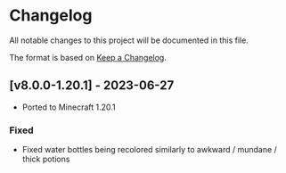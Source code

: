 # Changelog
All notable changes to this project will be documented in this file.

The format is based on [Keep a Changelog].

## [v8.0.0-1.20.1] - 2023-06-27
- Ported to Minecraft 1.20.1
### Fixed
- Fixed water bottles being recolored similarly to awkward / mundane / thick potions

[Keep a Changelog]: https://keepachangelog.com/en/1.0.0/
